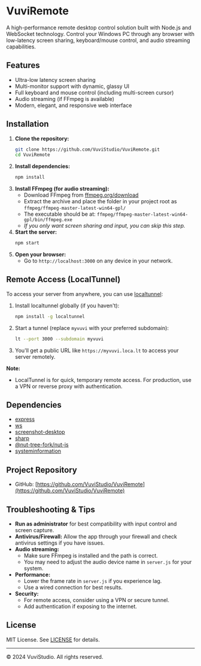 # VuviRemote

A high-performance remote desktop control solution built with Node.js and WebSocket technology. Control your Windows PC through any browser with low-latency screen sharing, keyboard/mouse control, and audio streaming capabilities.

## Features
- Ultra-low latency screen sharing
- Multi-monitor support with dynamic, glassy UI
- Full keyboard and mouse control (including multi-screen cursor)
- Audio streaming (if FFmpeg is available)
- Modern, elegant, and responsive web interface

## Installation

1. **Clone the repository:**
   ```sh
   git clone https://github.com/VuviStudio/VuviRemote.git
   cd VuviRemote
   ```
2. **Install dependencies:**
   ```sh
   npm install
   ```
3. **Install FFmpeg (for audio streaming):**
   - Download FFmpeg from [ffmpeg.org/download](https://ffmpeg.org/download.html)
   - Extract the archive and place the folder in your project root as `ffmpeg/ffmpeg-master-latest-win64-gpl/`
   - The executable should be at: `ffmpeg/ffmpeg-master-latest-win64-gpl/bin/ffmpeg.exe`
   - _If you only want screen sharing and input, you can skip this step._
4. **Start the server:**
   ```sh
   npm start
   ```
5. **Open your browser:**
   - Go to `http://localhost:3000` on any device in your network.

## Remote Access (LocalTunnel)
To access your server from anywhere, you can use [localtunnel](https://www.npmjs.com/package/localtunnel):

1. Install localtunnel globally (if you haven't):
   ```sh
   npm install -g localtunnel
   ```
2. Start a tunnel (replace `myvuvi` with your preferred subdomain):
   ```sh
   lt --port 3000 --subdomain myvuvi
   ```
3. You'll get a public URL like `https://myvuvi.loca.lt` to access your server remotely.

**Note:**
- LocalTunnel is for quick, temporary remote access. For production, use a VPN or reverse proxy with authentication.

## Dependencies
- [express](https://www.npmjs.com/package/express)
- [ws](https://www.npmjs.com/package/ws)
- [screenshot-desktop](https://www.npmjs.com/package/screenshot-desktop)
- [sharp](https://www.npmjs.com/package/sharp)
- [@nut-tree-fork/nut-js](https://www.npmjs.com/package/@nut-tree-fork/nut-js)
- [systeminformation](https://www.npmjs.com/package/systeminformation)

## Project Repository
- GitHub: [https://github.com/VuviStudio/VuviRemote](https://github.com/VuviStudio/VuviRemote)

## Troubleshooting & Tips
- **Run as administrator** for best compatibility with input control and screen capture.
- **Antivirus/Firewall:** Allow the app through your firewall and check antivirus settings if you have issues.
- **Audio streaming:**
  - Make sure FFmpeg is installed and the path is correct.
  - You may need to adjust the audio device name in `server.js` for your system.
- **Performance:**
  - Lower the frame rate in `server.js` if you experience lag.
  - Use a wired connection for best results.
- **Security:**
  - For remote access, consider using a VPN or secure tunnel.
  - Add authentication if exposing to the internet.

## License
MIT License. See [LICENSE](LICENSE) for details.

---

© 2024 VuviStudio. All rights reserved.
